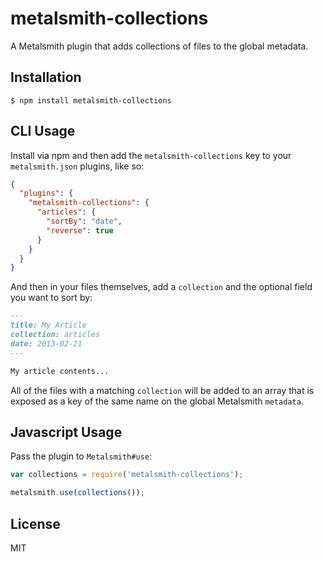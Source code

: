 
# metalsmith-collections

  A Metalsmith plugin that adds collections of files to the global metadata.

## Installation

    $ npm install metalsmith-collections

## CLI Usage

  Install via npm and then add the `metalsmith-collections` key to your `metalsmith.json` plugins, like so:

```json
{
  "plugins": {
    "metalsmith-collections": {
      "articles": {
        "sortBy": "date",
        "reverse": true
      }
    }
  }
}
```

  And then in your files themselves, add a `collection` and the optional field you want to sort by:

```markdown
---
title: My Article
collection: articles
date: 2013-02-21
---

My article contents...
```

  All of the files with a matching `collection` will be added to an array that is exposed as a key of the same name on the global Metalsmith `metadata`.

## Javascript Usage

  Pass the plugin to `Metalsmith#use`:

```js
var collections = require('metalsmith-collections');

metalsmith.use(collections());
```

## License

  MIT
